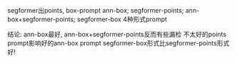 segformer出points, box-prompt
ann-box; segformer-points; ann-box+segformer-points; segformer-box 4种形式prompt

结论: 
    ann-box最好, 
    ann-box+segformer-points反而有些漏检  不太好的points prompt影响好的ann-box prompt
    segformer-box形式比segformer-points形式好!